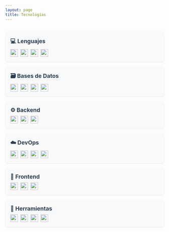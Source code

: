 ```yaml
---
layout: page
title: Tecnologías
---
```


<style>
  .tech-grid {
    display: grid;
    grid-template-columns: repeat(auto-fill, minmax(300px, 1fr));
    gap: 1rem;
    margin: 2rem 0;
  }
  .tech-card {
    background: #f8f9fa;
    padding: 1rem;
    border-radius: 8px;
    box-shadow: 0 1px 3px rgba(0,0,0,0.1);
  }
  .tech-header {
    font-size: 1.1rem;
    margin: 0 0 0.5rem 0;
    color: #2c3e50;
    display: flex;
    align-items: center;
    gap: 0.5rem;
  }
  .tech-badges {
    display: flex;
    flex-wrap: wrap;
    gap: 0.5rem;
  }
  .project-card {
    background: white;
    padding: 1rem;
    margin: 1rem 0;
    border-radius: 8px;
    box-shadow: 0 1px 3px rgba(0,0,0,0.1);
  }
</style>

<div class="tech-grid">
  <!-- Columna 1 -->
  <div class="tech-card">
    <h3 class="tech-header">💻 Lenguajes</h3>
    <div class="tech-badges">
      <img src="https://img.shields.io/badge/Python-3776AB?style=flat-square&logo=python&logoColor=white" height="24">
      <img src="https://img.shields.io/badge/JavaScript-F7DF1E?style=flat-square&logo=javascript&logoColor=black" height="24">
      <img src="https://img.shields.io/badge/C++-00599C?style=flat-square&logo=c%2B%2B&logoColor=white" height="24">
      <img src="https://img.shields.io/badge/Bash-121011?style=flat-square&logo=gnu-bash&logoColor=white" height="24">
    </div>
  </div>

  <div class="tech-card">
    <h3 class="tech-header">🗃️ Bases de Datos</h3>
    <div class="tech-badges">
      <img src="https://img.shields.io/badge/PostgreSQL-316192?style=flat-square&logo=postgresql&logoColor=white" height="24">
      <img src="https://img.shields.io/badge/Elasticsearch-005571?style=flat-square&logo=elasticsearch&logoColor=white" height="24">
      <img src="https://img.shields.io/badge/Kibana-005571?style=flat-square&logo=kibana&logoColor=white" height="24">
      <img src="https://img.shields.io/badge/MongoDB-4EA94B?style=flat-square&logo=mongodb&logoColor=white" height="24">
    </div>
  </div>

  <!-- Columna 2 -->
  <div class="tech-card">
    <h3 class="tech-header">⚙️ Backend</h3>
    <div class="tech-badges">
      <img src="https://img.shields.io/badge/Django-092E20?style=flat-square&logo=django&logoColor=white" height="24">
      <img src="https://img.shields.io/badge/Node.js-339933?style=flat-square&logo=nodedotjs&logoColor=white" height="24">
      <img src="https://img.shields.io/badge/FastAPI-009688?style=flat-square&logo=fastapi&logoColor=white" height="24">
    </div>
  </div>

  <div class="tech-card">
    <h3 class="tech-header">☁️ DevOps</h3>
    <div class="tech-badges">
      <img src="https://img.shields.io/badge/Docker-2496ED?style=flat-square&logo=docker&logoColor=white" height="24">
      <img src="https://img.shields.io/badge/Kubernetes-326CE5?style=flat-square&logo=kubernetes&logoColor=white" height="24">
      <img src="https://img.shields.io/badge/Terraform-7B42BC?style=flat-square&logo=terraform&logoColor=white" height="24">
      <img src="https://img.shields.io/badge/AWS-232F3E?style=flat-square&logo=amazonaws&logoColor=white" height="24">
    </div>
  </div>

  <!-- Columna 3 -->
  <div class="tech-card">
    <h3 class="tech-header">📱 Frontend</h3>
    <div class="tech-badges">
      <img src="https://img.shields.io/badge/HTML5-E34F26?style=flat-square&logo=html5&logoColor=white" height="24">
      <img src="https://img.shields.io/badge/CSS3-1572B6?style=flat-square&logo=css3&logoColor=white" height="24">
      <img src="https://img.shields.io/badge/React-20232A?style=flat-square&logo=react&logoColor=61DAFB" height="24">
    </div>
  </div>

  <div class="tech-card">
    <h3 class="tech-header">🔧 Herramientas</h3>
    <div class="tech-badges">
      <img src="https://img.shields.io/badge/Git-F05032?style=flat-square&logo=git&logoColor=white" height="24">
      <img src="https://img.shields.io/badge/Linux-FCC624?style=flat-square&logo=linux&logoColor=black" height="24">
      <img src="https://img.shields.io/badge/VSCode-007ACC?style=flat-square&logo=visualstudiocode&logoColor=white" height="24">
      <img src="https://img.shields.io/badge/Postman-FF6C37?style=flat-square&logo=postman&logoColor=white" height="24">
    </div>
  </div>
</div>